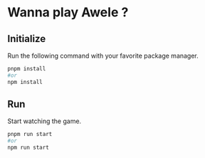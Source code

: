 # Wanna play Awele ?

## Initialize

Run the following command with your favorite package manager.

```bash
pnpm install
#or
npm install
```

## Run

Start watching the game.

```bash
pnpm run start
#or
npm run start
```
